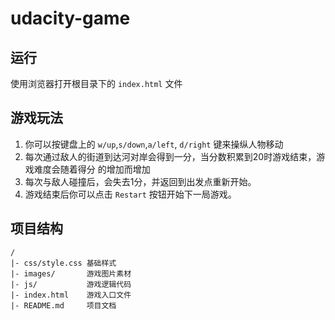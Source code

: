 # udacity-game

## 运行

使用浏览器打开根目录下的 `index.html` 文件

## 游戏玩法

1. 你可以按键盘上的 `w/up`,`s/down`,`a/left`, `d/right` 键来操纵人物移动
2. 每次通过敌人的街道到达河对岸会得到一分，当分数积累到20时游戏结束，游戏难度会随着得分
的增加而增加
3. 每次与敌人碰撞后，会失去1分，并返回到出发点重新开始。
4. 游戏结束后你可以点击 `Restart` 按钮开始下一局游戏。


## 项目结构

```
/
|- css/style.css 基础样式
|- images/       游戏图片素材
|- js/           游戏逻辑代码
|- index.html    游戏入口文件
|- README.md     项目文档
```
